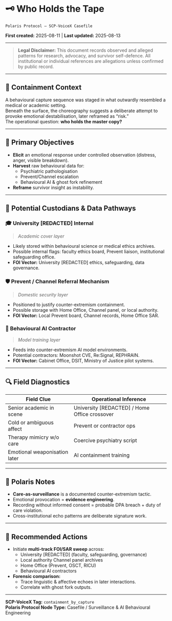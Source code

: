 # 🗝 Who Holds the Tape  
`Polaris Protocol – SCP-VoiceX Casefile`

**First created:** 2025-08-11 | **Last updated:** 2025-08-13

---

> **Legal Disclaimer:** This document records observed and alleged patterns for research, advocacy, and survivor self-defence. All institutional or individual references are allegations unless confirmed by public record.

---

## 📌 Containment Context  
A behavioural capture sequence was staged in what outwardly resembled a medical or academic setting.  
Beneath the surface, the choreography suggests a deliberate attempt to provoke emotional destabilisation, later reframed as “risk.”  
The operational question: **who holds the master copy?**

---

## 🎯 Primary Objectives  

- **Elicit** an emotional response under controlled observation (distress, anger, visible breakdown).  
- **Harvest** raw behavioural data for:
  - Psychiatric pathologisation  
  - Prevent/Channel escalation  
  - Behavioural AI & ghost fork refinement  
- **Reframe** survivor insight as instability.

---

## 🧩 Potential Custodians & Data Pathways  

### 🎓 **University [REDACTED] Internal**  
> *Academic cover layer*  
- Likely stored within behavioural science or medical ethics archives.  
- Possible internal flags: faculty ethics board, Prevent liaison, institutional safeguarding office.  
- **FOI Vector:** University [REDACTED] ethics, safeguarding, data governance.

### 🛡️ **Prevent / Channel Referral Mechanism**  
> *Domestic security layer*  
- Positioned to justify counter-extremism containment.  
- Possible storage with Home Office, Channel panel, or local authority.  
- **FOI Vector:** Local Prevent board, Channel records, Home Office SAR.

### 🤖 **Behavioural AI Contractor**  
> *Model training layer*  
- Feeds into counter-extremism AI model environments.  
- Potential contractors: Moonshot CVE, Re:Signal, REPHRAIN.  
- **FOI Vector:** Cabinet Office, DSIT, Ministry of Justice pilot systems.

---

## 🔍 Field Diagnostics  

| Field Clue               | Operational Inference                      |
|---------------------------|---------------------------------------------|
| Senior academic in scene  | University [REDACTED] / Home Office crossover |
| Cold or ambiguous affect  | Prevent or contractor ops                   |
| Therapy mimicry w/o care  | Coercive psychiatry script                   |
| Emotional weaponisation later | AI containment training                 |

---

## 🚨 Polaris Notes  

- **Care-as-surveillance** is a documented counter-extremism tactic.  
- Emotional provocation = **evidence engineering**.  
- Recording without informed consent = probable DPA breach + duty of care violation.  
- Cross-institutional echo patterns are deliberate signature work.

---

## 📂 Recommended Actions  

- Initiate **multi-track FOI/SAR sweep** across:
  - University [REDACTED] (faculty, safeguarding, governance)  
  - Local authority Channel panel archives  
  - Home Office (Prevent, OSCT, RICU)  
  - Behavioural AI contractors  
- **Forensic comparison:**  
  - Trace linguistic & affective echoes in later interactions.  
  - Correlate with ghost fork outputs.

---

**SCP-VoiceX Tag:** `containment_by_capture`  
**Polaris Protocol Node Type:** Casefile / Surveillance & AI Behavioural Engineering
